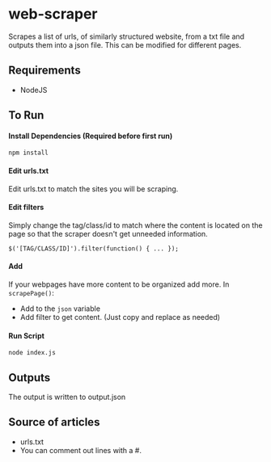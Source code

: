 # web-scraper
Scrapes a list of urls, of similarly structured website, from a txt file and outputs them into a json file.
This can be modified for different pages.

## Requirements
- NodeJS

## To Run
#### Install Dependencies (Required before first run)
```shell
npm install
```

#### Edit urls.txt 
Edit urls.txt to match the sites you will be scraping.

#### Edit filters
Simply change the tag/class/id to match where the content is located on the page so that the scraper doesn't get unneeded information.
``` Shell
$('[TAG/CLASS/ID]').filter(function() { ... });
```

#### Add
If your webpages have more content to be organized add more.
In `scrapePage()`:
- Add to the `json` variable
- Add filter to get content. (Just copy and replace as needed) 

#### Run Script
```shell
node index.js
```

## Outputs
The output is written to output.json

## Source of articles
- urls.txt
- You can comment out lines with a #.
